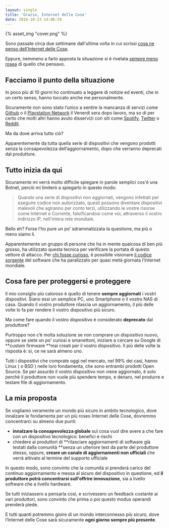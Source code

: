 ```yaml
---
layout: single
title: 'Grazie, Internet delle Cose'
date: 2016-10-23 14:06:59
---
```


{% asset_img "cover.png" %}

Sono passate circa due settimane dall'ultima volta in cui scrissi [cosa ne penso dell’Internet delle Cose](https://tecnoscimmie.xyz/ok-google-apri-la-porta-di-casa-b65a594406b0).

Eppure, nemmeno a farlo apposta la situazione si è rivelata [sempre meno rosea](https://www.engadget.com/2016/10/21/mirai-botnet-hacked-cameras-routers-internet-outage/) di quello che pensavo.

## Facciamo il punto della situazione

In poco più di 10 giorni ho continuato a leggere di notizie ed eventi, che in un certo senso, hanno toccato anche me personalmente.

Sicuramente non sono stato l’unico a sentire la mancanza di servizi come [Github](https://github.com/) o il [Playstation Network](https://status.playstation.com/) il Venerdì sera dopo lavoro, ma so di per certo che molti altri hanno avuto disservizi con siti come [Spotify](https://spotify.com/), [Twitter](https://twitter.com/) o [Reddit](https://reddit.com/).

Ma da dove arriva tutto ciò?

Apparentemente da tutta quella serie di dispositivi che vengono prodotti senza la consapevolezza dell’aggiornamento, dopo che verranno deprecati dal produttore.

## Tutto inizia da qui

Sicuramente mi verrà molto difficile spiegare in parole semplici cos'è una Botnet, perciò mi limiterò a spiegarlo in questo modo:

> Quando una serie di dispositivi non aggiornati, vengono infettati per eseguire codice non autorizzato, questi possono diventare dispositivi malevoli che agiranno per conto terzi, utilizzando le vostre risorse come Internet e Corrente, falsificandosi come voi, attraverso il vostro indirizzo IP, nell'intera rete mondiale.

Bello eh? Forse l’ho pure un po’ sdrammatizzata la questione, ma più o meno siamo li.

Apparentemente un gruppo di persone che ha in mente qualcosa di ben più grosso, ha utilizzato questa tecnica per verificare la portata di questo vettore di attacco. Per [chi fosse curioso](https://krebsonsecurity.com/2016/10/source-code-for-iot-botnet-mirai-released/), è possibile visionare [il codice sorgente](https://github.com/jgamblin/Mirai-Source-Code) del software che ha paralizzato per quasi metà giornata l’Internet mondiale.

## Cosa fare per proteggersi e proteggere

Il mio consiglio più caloroso è quello di tenere **sempre aggiornati** i vostri dispositivi. Siano essi un semplice PC, uno Smartphone o il vostro NAS di casa. Quando il vostro produttore rilascia un aggiornamento, il più delle volte lo fa per rendere il vostro dispositivo più sicuro.

Ma come fare quando il vostro dispositivo è considerato **deprecato** dal produttore?

Purtroppo non c’è molta soluzione se non comprare un dispositivo nuovo, oppure se siete un po’ curiosi e smanettoni, iniziare a cercare su Google di **custom firmware **mai creati per il vostro dispositivo. Il più delle volte la risposta è: sì, ce ne sarà almeno uno.

Tutti i dispositivi che comprate oggi nel mercato, nel 99% dei casi, hanno Linux ( o BSD ) nelle loro fondamenta, che sono entrambi prodotti Open Source. Se per assurdo il vostro dispositivo non viene aggiornato, è solo perché il produttore non vuole più spendere tempo, e denaro, nel produrre e testare file di aggiornamento.

## La mia proposta

Se vogliamo veramente un mondo più sicuro in ambito tecnologico, dove innalzare le fondamenta per un più roseo Internet delle Cose, dovremmo concentrarci su almeno due punti:

- **innalzare la consapevolezza globale** sul cosa vuol dire avere a che fare con un dispositivo tecnologico: benefici e rischi
- chiedere ai produttori di **rilasciare aggiornamenti di software già testati dalla comunità **senza un ulteriore test da parte del produttore stesso, oppure, **creare un canale di aggiornamenti non ufficiali** che verrà attivato al termine del supporto ufficiale

In questo modo, sono convinto che la comunità si prenderà carico del continuo aggiornamento e messa al sicuro del dispositivo in questione, ed **il produttore potrà concentrarsi sull'offrire innovazione**, sia a livello software che a livello hardware.

Se tutti iniziassero a pensarla così, e scrivessero un feedback costante ai vari produttori, sono convinto che prima o poi questo modus operandi prenderà piede.

E tutti quanti potremmo gioire di un mondo interconnesso più sicuro, dove l’Internet delle Cose sarà sicuramente **ogni giorno sempre più presente**.